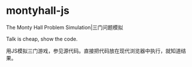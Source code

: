 # montyhall-js
The Monty Hall Problem Simulation|三门问题模拟

Talk is cheap, show the code.

用JS模拟三门游戏，参见源代码。直接把代码放在现代浏览器中执行，就知道结果。
